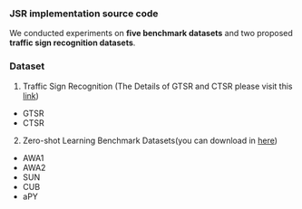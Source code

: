### JSR implementation source code

We conducted experiments on **five benchmark datasets** and two proposed **traffic sign recognition datasets**.

### Dataset
1. Traffic Sign Recognition (The Details of GTSR and CTSR please visit this [link](https://github.com/Arthurworker/TSR))
- GTSR
- CTSR

2. Zero-shot Learning Benchmark Datasets(you can download in [here](https://www.mpi-inf.mpg.de/departments/computer-vision-and-machine-learning/research/zero-shot-learning/zero-shot-learning-the-good-the-bad-and-the-ugly/))
- AWA1
- AWA2
- SUN
- CUB
- aPY
